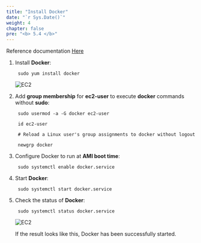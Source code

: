 ```yaml
---
title: "Install Docker"
date: "`r Sys.Date()`"
weight: 4
chapter: false
pre: "<b> 5.4 </b>"
---
```


Reference documentation [Here](https://www.cyberciti.biz/faq/how-to-install-docker-on-amazon-linux-2/)

1. Install **Docker**:

        sudo yum install docker

    ![EC2](/images/4-EC2/18.png)

2. Add **group membership** for **ec2-user** to execute **docker** commands without **sudo**:

        sudo usermod -a -G docker ec2-user 

        id ec2-user

        # Reload a Linux user's group assignments to docker without logout

        newgrp docker

3. Configure Docker to run at **AMI boot time**:

        sudo systemctl enable docker.service

4. Start **Docker**:

        sudo systemctl start docker.service

5. Check the status of **Docker**:

        sudo systemctl status docker.service

    ![EC2](/images/4-EC2/19.png)

    If the result looks like this, Docker has been successfully started.
